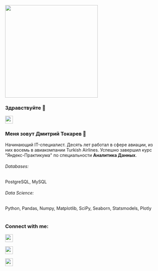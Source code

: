 <div id="header" align="left">
  <img src="https://media.giphy.com/media/qgQUggAC3Pfv687qPC/giphy.gif" width="300"/>
</div>

### Здравствуйте 👋
<p><a href="https://spb.hh.ru/resume/671660efff0bf3cf740039ed1f6f5265793070"><img src="https://img.shields.io/badge/HH.RU-red?logo=linkedin&logoColor=white" height=25></a></p>

### Меня зовут Дмитрий Токарев :raising_hand: 

Начинающий IT-специалист. Десять лет работал в сфере авиации, из них восемь в авиакомпании Turkish Airlines.
Успешно завершил курс "Яндекс-Практикума" по специальности **Аналитика Данных**.


###### Databases: 
PostgreSQL, MySQL

###### Data Science: 
Python, Pandas, Numpy, Matplotlib, SciPy, Seaborn, Statsmodels, Plotly
<br><br>
### Connect with me:
<p><a href="https://vk.com/id107559"><img src="https://img.shields.io/badge/VK.COM-blue?logo=linkedin&logoColor=white" height=25></a></p>
 
 <p><a href="https://t.me/dmitrii_tokarev_led"><img src="https://img.shields.io/badge/TELEGRAM-blue?logo=linkedin&logoColor=white" height=25></a></p>
 
<p><a href="https://api.whatsapp.com/send/?phone=79217482566&text&type=phone_number&app_absent=0"><img src="https://img.shields.io/badge/WHATSAPP-deepgreen?logo=linkedin&logoColor=white" height=25></a></p>
<!--
**dmitriitokarev/dmitriitokarev** is a ✨ _special_ ✨ repository because its `README.md` (this file) appears on your GitHub profile.

Here are some ideas to get you started:

- 🔭 I’m currently working on ...
- 🌱 I’m currently learning ...
- 👯 I’m looking to collaborate on ...
- 🤔 I’m looking for help with ...
- 💬 Ask me about ...
- 📫 How to reach me: ...
- 😄 Pronouns: ...
- ⚡ Fun fact: ...
-->
